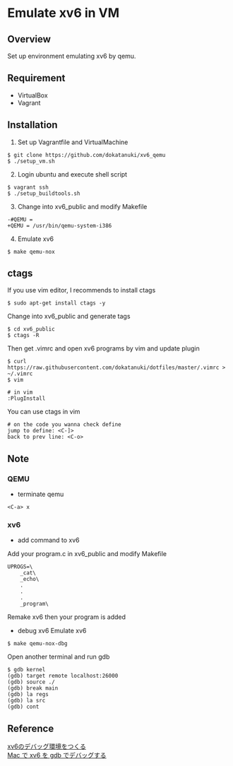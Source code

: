 # Emulate xv6 in VM

## Overview
Set up environment emulating xv6 by qemu.

## Requirement
- VirtualBox
- Vagrant

## Installation
1. Set up Vagrantfile and VirtualMachine
```
$ git clone https://github.com/dokatanuki/xv6_qemu
$ ./setup_vm.sh
```

2. Login ubuntu and execute shell script
```
$ vagrant ssh
$ ./setup_buildtools.sh
```

3. Change into xv6\_public and modify Makefile
```
-#QEMU = 
+QEMU = /usr/bin/qemu-system-i386
```
4. Emulate xv6
```
$ make qemu-nox
```

## ctags
If you use vim editor, I recommends to install ctags
```
$ sudo apt-get install ctags -y
```
Change into xv6\_public and generate tags
```
$ cd xv6_public
$ ctags -R
```
Then get .vimrc and open xv6 programs by vim and update plugin
```
$ curl https://raw.githubusercontent.com/dokatanuki/dotfiles/master/.vimrc > ~/.vimrc
$ vim

# in vim
:PlugInstall
```
You can use ctags in vim
```
# on the code you wanna check define
jump to define: <C-]>
back to prev line: <C-o>
```


## Note
### QEMU
- terminate qemu
```
<C-a> x
```

### xv6
- add command to xv6

Add your program.c in xv6\_public and modify Makefile
```
UPROGS=\
	_cat\
	_echo\
	.
	.
	.
	_program\
```
Remake xv6 then your program is added

- debug xv6
Emulate xv6
```
$ make qemu-nox-dbg
```
Open another terminal and run gdb
```
$ gdb kernel
(gdb) target remote localhost:26000
(gdb) source ./
(gdb) break main
(gdb) la regs
(gdb) la src
(gdb) cont
```


## Reference
[xv6のデバッグ環境をつくる](https://qiita.com/ksky/items/974ad1249cfb2dcf5437 "xv6のデバッグ環境をつくる")  
[Mac で xv6 を gdb でデバッグする](http://sairoutine.hatenablog.com/entry/2016/09/03/002354 "Mac で xv6 を gdb でデバッグする")
